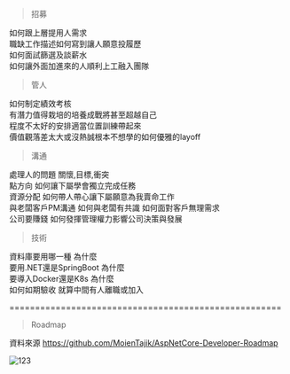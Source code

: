 > 招募

如何跟上層提用人需求\
職缺工作描述如何寫到讓人願意投履歷\
如何面試篩選及談薪水\
如何讓外面加進來的人順利上工融入團隊


> 管人

如何制定績效考核\
有潛力值得栽培的培養成戰將甚至超越自己\
程度不太好的安排適當位置訓練帶起來\
價值觀落差太大或沒熱誠根本不想學的如何優雅的layoff


> 溝通

處理人的問題 關懷,目標,衝突\
點方向 如何讓下屬學會獨立完成任務\
資源分配 如何帶人帶心讓下屬願意為我賣命工作\
與老闆客戶PM溝通 如何與老闆有共識 如何面對客戶無理需求\
公司要賺錢 如何發揮管理權力影響公司決策與發展


> 技術

資料庫要用哪一種 為什麼\
要用.NET還是SpringBoot 為什麼\
要導入Docker還是K8s 為什麼\
如何如期驗收 就算中間有人離職或加入


=====================================================

> Roadmap

資料來源 https://github.com/MoienTajik/AspNetCore-Developer-Roadmap

![123](https://user-images.githubusercontent.com/26307631/167307977-06beef6b-a79b-4d23-9fe7-1eb6d73c3b26.png)
